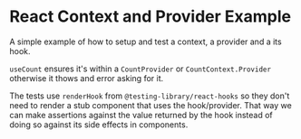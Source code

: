 # React Context and Provider Example

A simple example of how to setup and test a context, a provider and a its hook.

`useCount` ensures it's within a `CountProvider` or `CountContext.Provider` otherwise
it thows and error asking for it.

The tests use `renderHook` from `@testing-library/react-hooks` so they don't need to
render a stub component that uses the hook/provider. That way we can make assertions
against the value returned by the hook instead of doing so against its side effects
in components.